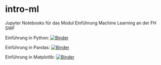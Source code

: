 # intro-ml
Jupyter Notebooks für das Modul Einführung Machine Learning an der FH SWF


Einführung in Python: [![Binder](https://mybinder.org/badge_logo.svg)](https://mybinder.org/v2/gh/fh-swf-hgi/intro-ml/main?labpath=A00%2FPython101.ipynb)

Einführung in Pandas: [![Binder](https://mybinder.org/badge_logo.svg)](https://mybinder.org/v2/gh/fh-swf-hgi/intro-ml/main?labpath=A00%2FIntroPandas.ipynb)

Einführung in Matplotlib: [![Binder](https://mybinder.org/badge_logo.svg)](https://mybinder.org/v2/gh/fh-swf-hgi/intro-ml/main?labpath=A00%2FIntroMatplotlib.ipynb)
